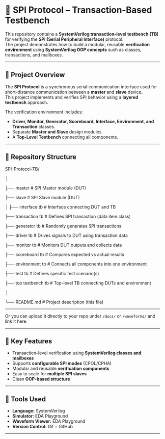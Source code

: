 # 🧩 SPI Protocol – Transaction-Based Testbench

This repository contains a **SystemVerilog transaction-level testbench (TB)** for verifying the **SPI (Serial Peripheral Interface)** protocol.  
The project demonstrates how to build a modular, reusable **verification environment** using **SystemVerilog OOP concepts** such as classes, transactions, and mailboxes.

---

## 📘 Project Overview

The **SPI Protocol** is a synchronous serial communication interface used for short-distance communication between a **master** and **slave** device.  
This project implements and verifies SPI behavior using a **layered testbench** approach.

The verification environment includes:
- **Driver, Monitor, Generator, Scoreboard, Interface, Environment, and Transaction** classes.
- Separate **Master and Slave** design modules.
- A **Top-Level Testbench** connecting all components.

---

## 🧱 Repository Structure

SPI-Protocol-TB/

│

├── master # SPI Master module (DUT)

├── slave # SPI Slave module (DUT)

│
├── interface tb # Interface connecting DUT and TB

├── transaction tb # Defines SPI transaction (data item class)

├── generator tb # Randomly generates SPI transactions

├── driver tb # Drives signals to DUT using transaction data

├── monitor tb # Monitors DUT outputs and collects data

├── scoreboard tb # Compares expected vs actual results

├── environment tb # Connects all components into one environment

├── test tb # Defines specific test scenario(s)

├── top testbench tb # Top-level TB connecting DUTs and environment

│

└── README.md # Project description (this file)




---

Or you can upload it directly to your repo under `/docs/` or `/waveforms/` and link it here.

---

## 🚀 Key Features

- Transaction-level verification using **SystemVerilog classes and mailboxes**
- Supports **configurable SPI modes** (CPOL/CPHA)
- Modular and reusable **verification components**
- Easy to scale for **multiple SPI slaves**
- Clean **OOP-based structure**

---

## 🧰 Tools Used

- **Language:** SystemVerilog  
- **Simulator:** EDA Playground
- **Waveform Viewer:** EDA Playground
- **Version Control:** Git + GitHub  

---
